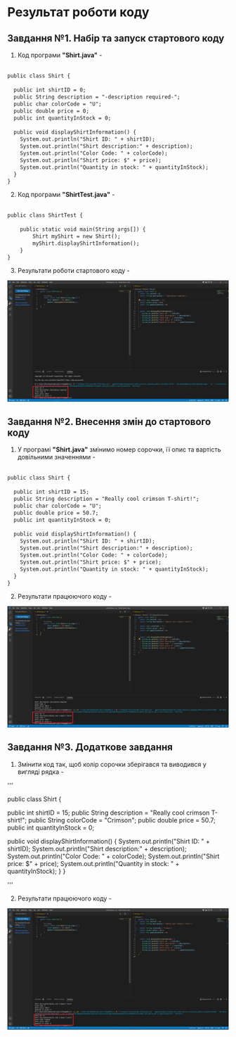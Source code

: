 # Результат роботи коду

## Завдання №1. Набір та запуск стартового коду

1. Код програми **"Shirt.java"** -

```

public class Shirt {

  public int shirtID = 0;
  public String description = "-description required-";
  public char colorCode = "U";
  public double price = 0;
  public int quantityInStock = 0;
 
  public void displayShirtInformation() {
    System.out.println("Shirt ID: " + shirtID);
    System.out.println("Shirt description:" + description);
    System.out.println("Color Code: " + colorCode);
    System.out.println("Shirt price: $" + price);
    System.out.println("Quantity in stock: " + quantityInStock);
  }
}

```

2. Код програми **"ShirtTest.java"** -

```

public class ShirtTest {

    public static void main(String args[]) {
        Shirt myShirt = new Shirt();
        myShirt.displayShirtInformation();
    }
}

```

3. Результати роботи стартового коду -

![](https://github.com/ppc-ntu-khpi/java-0-MargoBB/blob/main/Solution/1.png)

## Завдання №2. Внесення змін до стартового коду

1. У програмі **"Shirt.java"** змінимо номер сорочки, її опис та вартість довільними значеннями -

```

public class Shirt {

  public int shirtID = 15;
  public String description = "Really cool crimson T-shirt!";
  public char colorCode = "U";
  public double price = 50.7;
  public int quantityInStock = 0;
 
  public void displayShirtInformation() {
    System.out.println("Shirt ID: " + shirtID);
    System.out.println("Shirt description:" + description);
    System.out.println("Color Code: " + colorCode);
    System.out.println("Shirt price: $" + price);
    System.out.println("Quantity in stock: " + quantityInStock);
  }
}

```

2. Результати працюючого коду -

![](https://github.com/ppc-ntu-khpi/java-0-MargoBB/blob/main/Solution/2.png)

## Завдання №3. Додаткове завдання

1. Змінити код так, щоб колір сорочки зберігався та виводився у вигляді рядка -

'''

public class Shirt {

  public int shirtID = 15;
  public String description = "Really cool crimson T-shirt!";
  public String colorCode = "Crimson";
  public double price = 50.7;
  public int quantityInStock = 0;
 
  public void displayShirtInformation() {
    System.out.println("Shirt ID: " + shirtID);
    System.out.println("Shirt description:" + description);
    System.out.println("Color Code: " + colorCode);
    System.out.println("Shirt price: $" + price);
    System.out.println("Quantity in stock: " + quantityInStock);
  }
}

'''

2. Результати працюючого коду -

![](https://github.com/ppc-ntu-khpi/java-0-MargoBB/blob/main/Solution/3.png)

